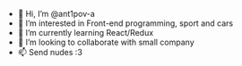 - 👋 Hi, I’m @ant1pov-a
- 👀 I’m interested in Front-end programming, sport and cars
- 🌱 I’m currently learning React/Redux
- 💞️ I’m looking to collaborate with small company
- 📫 Send nudes :3

<!---
ant1pov-a/ant1pov-a is a ✨ special ✨ repository because its `README.md` (this file) appears on your GitHub profile.
You can click the Preview link to take a look at your changes.
--->

